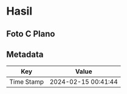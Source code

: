 # Hasil

## Foto C Plano


## Metadata

| Key        | Value               |
| ---------- | ------------------- |
| Time Stamp | 2024-02-15 00:41:44 |



